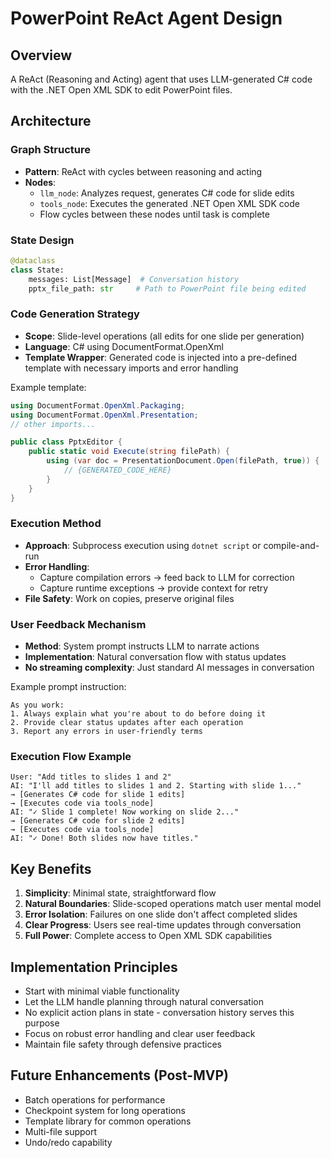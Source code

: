# PowerPoint ReAct Agent Design

## Overview
A ReAct (Reasoning and Acting) agent that uses LLM-generated C# code with the .NET Open XML SDK to edit PowerPoint files.

## Architecture

### Graph Structure
- **Pattern**: ReAct with cycles between reasoning and acting
- **Nodes**:
  - `llm_node`: Analyzes request, generates C# code for slide edits
  - `tools_node`: Executes the generated .NET Open XML SDK code
  - Flow cycles between these nodes until task is complete

### State Design
```python
@dataclass
class State:
    messages: List[Message]  # Conversation history
    pptx_file_path: str     # Path to PowerPoint file being edited
```

### Code Generation Strategy
- **Scope**: Slide-level operations (all edits for one slide per generation)
- **Language**: C# using DocumentFormat.OpenXml
- **Template Wrapper**: Generated code is injected into a pre-defined template with necessary imports and error handling

Example template:
```csharp
using DocumentFormat.OpenXml.Packaging;
using DocumentFormat.OpenXml.Presentation;
// other imports...

public class PptxEditor {
    public static void Execute(string filePath) {
        using (var doc = PresentationDocument.Open(filePath, true)) {
            // {GENERATED_CODE_HERE}
        }
    }
}
```

### Execution Method
- **Approach**: Subprocess execution using `dotnet script` or compile-and-run
- **Error Handling**: 
  - Capture compilation errors → feed back to LLM for correction
  - Capture runtime exceptions → provide context for retry
- **File Safety**: Work on copies, preserve original files

### User Feedback Mechanism
- **Method**: System prompt instructs LLM to narrate actions
- **Implementation**: Natural conversation flow with status updates
- **No streaming complexity**: Just standard AI messages in conversation

Example prompt instruction:
```
As you work:
1. Always explain what you're about to do before doing it
2. Provide clear status updates after each operation
3. Report any errors in user-friendly terms
```

### Execution Flow Example
```
User: "Add titles to slides 1 and 2"
AI: "I'll add titles to slides 1 and 2. Starting with slide 1..."
→ [Generates C# code for slide 1 edits]
→ [Executes code via tools_node]
AI: "✓ Slide 1 complete! Now working on slide 2..."
→ [Generates C# code for slide 2 edits]
→ [Executes code via tools_node]
AI: "✓ Done! Both slides now have titles."
```

## Key Benefits

1. **Simplicity**: Minimal state, straightforward flow
2. **Natural Boundaries**: Slide-scoped operations match user mental model
3. **Error Isolation**: Failures on one slide don't affect completed slides
4. **Clear Progress**: Users see real-time updates through conversation
5. **Full Power**: Complete access to Open XML SDK capabilities

## Implementation Principles

- Start with minimal viable functionality
- Let the LLM handle planning through natural conversation
- No explicit action plans in state - conversation history serves this purpose
- Focus on robust error handling and clear user feedback
- Maintain file safety through defensive practices

## Future Enhancements (Post-MVP)

- Batch operations for performance
- Checkpoint system for long operations
- Template library for common operations
- Multi-file support
- Undo/redo capability